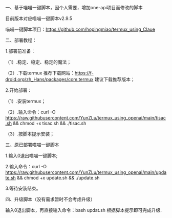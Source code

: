 一、基于喵喵一键脚本，因个人需要，增加one-api项目而修改的脚本

目前版本对应喵喵一键脚本v2.9.5

喵喵一键脚本项目：https://github.com/hopingmiao/termux_using_Claue


二、部署教程：

1.部署前准备：

（1）.稳定、稳定、稳定的魔法；

（2）.下载termux
推荐下载网站：https://f-droid.org/zh_Hans/packages/com.termux
建议下载推荐版本；

2.开始部署：

（1）.安装termux；

（2）.输入命令：curl -O https://raw.githubusercontent.com/YunZLu/termux_using_openai/main/tisac.sh && chmod +x tisac.sh && ./tisac.sh

（3）.按脚本提示安装；


三、原已部署喵喵一键脚本

1.输入0退出喵喵一键脚本;

2.输入命令：curl -O https://raw.githubusercontent.com/YunZLu/termux_using_openai/main/update.sh && chmod +x update.sh && ./update.sh

3.等待安装结束。


四、升级脚本（没有需求暂时不会考虑升级）

输入0退出脚本，再直接输入命令：bash updat.sh 根据脚本提示即可完成升级.

